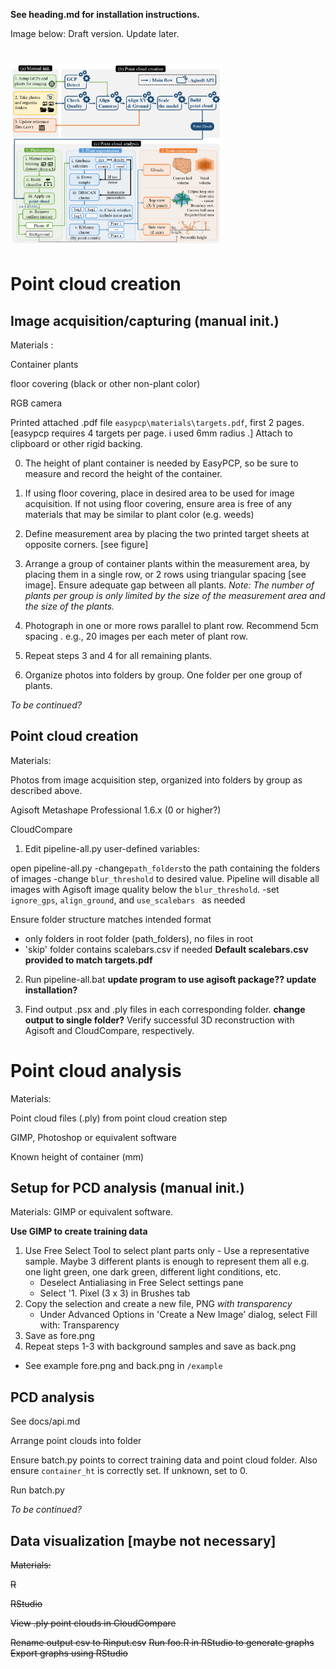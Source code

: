 **See heading.md for installation instructions.**

Image below: Draft version. Update later.

# <img src="flow.png" style="zoom:33%;" />

# Point cloud creation

## Image acquisition/capturing (manual init.)

Materials : 

Container plants

floor covering (black or other non-plant color)

RGB camera

Printed attached .pdf file `easypcp\materials\targets.pdf`, first 2 pages. [easypcp requires 4 targets per page. i used 6mm radius .] Attach to clipboard or other rigid backing.

0. The height of plant container is needed by EasyPCP, so be sure to measure and record the height of the container.

1. If using floor covering, place in desired area to be used for image acquisition. If not using floor covering, ensure area is free of any materials that may be similar to plant color (e.g. weeds)
2. Define measurement area by placing the two printed target sheets at opposite corners. [see figure]
3. Arrange a group of container plants within the measurement area, by placing them in a single row, or 2 rows using triangular spacing [see image]. Ensure adequate gap between all plants. *Note: The number of plants per group is only limited by the size of the measurement area and the size of the plants.*
4. Photograph in one or more rows parallel to plant row. Recommend 5cm spacing . e.g., 20 images per each meter of plant row.
5. Repeat steps 3 and 4 for all remaining plants.
6. Organize photos into folders by group. One folder per one group of plants.

*To be continued?*

## Point cloud creation

Materials: 

Photos from image acquisition step, organized into folders by group as described above.

Agisoft Metashape Professional 1.6.x (0 or higher?)

CloudCompare

1. Edit pipeline-all.py user-defined variables:

open pipeline-all.py
-change`path_folders`to the path containing the folders of images
-change `blur_threshold` to desired value. Pipeline will disable all images with Agisoft image quality below the `blur_threshold`.
-set `ignore_gps`, `align_ground`, and `use_scalebars ` as needed

Ensure folder structure matches intended format
- only folders in root folder (path_folders), no files in root
- 'skip' folder contains scalebars.csv if needed **Default scalebars.csv provided to match targets.pdf**

2. Run pipeline-all.bat **update program to use agisoft package?? update installation?**

3. Find output .psx and .ply files in each corresponding folder. **change output to single folder?** Verify successful 3D reconstruction with Agisoft and CloudCompare, respectively.

# Point cloud analysis

Materials: 

Point cloud files (.ply) from point cloud creation step

GIMP, Photoshop or equivalent software

Known height of container (mm)

## Setup for PCD analysis (manual init.)

Materials: GIMP or equivalent software.

**Use GIMP to create training data**

1. Use Free Select Tool to select plant parts only - Use a representative sample. Maybe 3 different plants is enough to represent them all e.g. one light green, one dark green, different light conditions, etc.
	* Deselect Antialiasing in Free Select settings pane
	* Select '1. Pixel (3 x 3) in Brushes tab
2. Copy the selection and create a new file, PNG *with transparency*
	* Under Advanced Options in 'Create a New Image' dialog, select Fill with: Transparency
3. Save as fore.png
4. Repeat steps 1-3 with background samples and save as back.png

* See example fore.png and back.png in `/example`

## PCD analysis

See docs/api.md 

Arrange point clouds into folder

Ensure batch.py points to correct training data and point cloud folder. Also ensure `container_ht` is correctly set. If unknown, set to 0.

Run batch.py

*To be continued?*

## Data visualization [maybe not necessary]

~~Materials:~~ 

~~R~~

~~RStudio~~

~~View .ply point clouds in CloudCompare~~

~~Rename output csv to Rinput.csv~~
~~Run foo.R in RStudio to generate graphs~~
~~Export graphs using RStudio~~